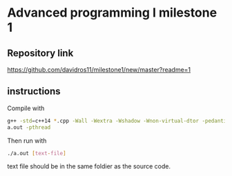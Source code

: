 
# Advanced programming I milestone 1
## Repository link
https://github.com/davidros11/milestone1/new/master?readme=1
## instructions
Compile with

```bash
g++ -std=c++14 *.cpp -Wall -Wextra -Wshadow -Wnon-virtual-dtor -pedantic -o
a.out -pthread
```

Then run with

```bash
./a.out [text-file]
```

text file should be in the same foldier as the source code.

